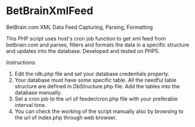 # BetBrainXmlFeed
BetBrain.com XML Data Feed Capturing, Parsing, Formatting

This PHP script uses host's cron job function to get xml feed from betbrain.com and parses, filters and formats the data in a specific structure and updates into the database. Developed and tested on PHP5.

Instructions:
1. Edit the rdb.php file and set your database credentials properly.
2. Your database must have some specific table. All the needful table structure are defined in DbStructure.php file. Add the tables into the database manually.
3. Set a cron job to the url of feeder/cron.php file with your preferable interval time.
4. You can check the working of the script manually also by browsing to the url of index.php through web browser.
